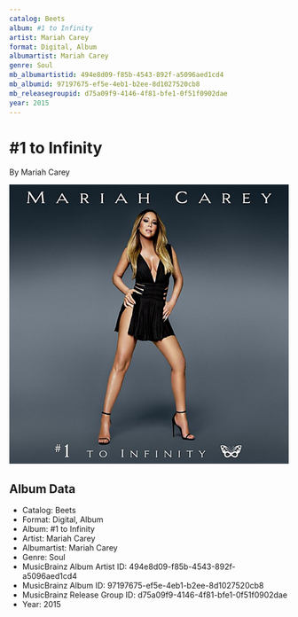 ```yaml
---
catalog: Beets
album: #1 to Infinity
artist: Mariah Carey
format: Digital, Album
albumartist: Mariah Carey
genre: Soul
mb_albumartistid: 494e8d09-f85b-4543-892f-a5096aed1cd4
mb_albumid: 97197675-ef5e-4eb1-b2ee-8d1027520cb8
mb_releasegroupid: d75a09f9-4146-4f81-bfe1-0f51f0902dae
year: 2015
---
```


# #1 to Infinity

By Mariah Carey

![](../../assets/beetscovers/Mariah_Carey-1_to_Infinity.jpg)

## Album Data

- Catalog: Beets
- Format: Digital, Album
- Album: #1 to Infinity
- Artist: Mariah Carey
- Albumartist: Mariah Carey
- Genre: Soul
- MusicBrainz Album Artist ID: 494e8d09-f85b-4543-892f-a5096aed1cd4
- MusicBrainz Album ID: 97197675-ef5e-4eb1-b2ee-8d1027520cb8
- MusicBrainz Release Group ID: d75a09f9-4146-4f81-bfe1-0f51f0902dae
- Year: 2015

